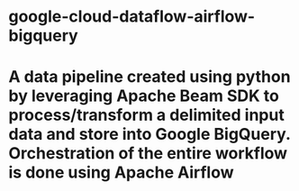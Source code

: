 # google-cloud-dataflow-airflow-bigquery

# A data pipeline created using python by leveraging Apache Beam SDK to process/transform a delimited input data and store into Google BigQuery. Orchestration of the entire workflow is done using Apache Airflow
